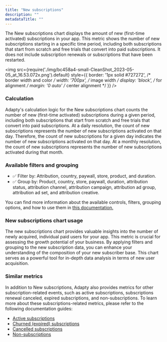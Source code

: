 ```yaml
---
title: "New subscriptions"
description: ""
metadataTitle: ""
---
```


The New subscriptions chart displays the amount of new (first-time activated) subscriptions in your app. This metric shows the number of new subscriptions starting in a specific time period, including both subscriptions that start from scratch and free trials that convert into paid subscriptions. It does not include subscription renewals or subscriptions that have been restarted.


<img
  src={require('./img/bc458a4-small-CleanShot_2023-05-05_at_16.53.072x.png').default}
  style={{
    border: '1px solid #727272', /* border width and color */
    width: '700px', /* image width */
    display: 'block', /* for alignment */
    margin: '0 auto' /* center alignment */
  }}
/>





### Calculation

Adapty's calculation logic for the New subscriptions chart counts the number of new (first-time activated) subscriptions during a given period, including both subscriptions that start from scratch and free trials that convert into paid subscriptions. At a daily resolution, the count of new subscriptions represents the number of new subscriptions activated on that day. Therefore, the count of new subscriptions for a given day indicates the number of new subscriptions activated on that day. At a monthly resolution, the count of new subscriptions represents the number of new subscriptions activated during that month.

### Available filters and grouping

- ✅ Filter by: Attribution, country, paywall, store, product, and duration. 
- ✅ Group by: Product, country, store, paywall, duration, attribution status, attribution channel, attribution campaign, attribution ad group, attribution ad set, and attribution creative.

You can find more information about the available controls, filters, grouping options, and how to use them in [this documentation.](controls-filters-grouping-compare-proceeds)

### New subscriptions chart usage

The new subscriptions chart provides valuable insights into the number of newly acquired, individual paid users for your app. This metric is crucial for assessing the growth potential of your business. By applying filters and grouping to the new subscription data, you can enhance your understanding of the composition of your new subscriber base. This chart serves as a powerful tool for in-depth data analysis in terms of new user acquisition.

### Similar metrics

In addition to New subscriptions, Adapty also provides metrics for other subscription-related events, such as active subscriptions, subscriptions renewal canceled, expired subscriptions, and non-subscriptions. To learn more about these subscriptions-related metrics, please refer to the following documentation guides:

- [Active subscriptions](active-subscriptions)
- [Churned (expired) subscriptions](churned-expired-subscriptions)
- [Cancelled subscriptions](cancelled-subscriptions)
- [Non-subscriptions](non-subscriptions)